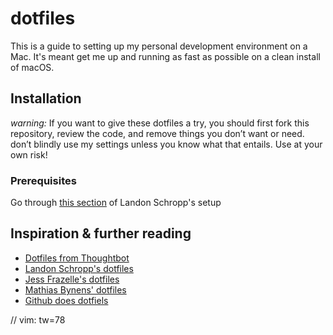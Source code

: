 # dotfiles

This is a guide to setting up my personal development environment
on a Mac. It's meant get me up and running as fast as possible on a clean
install of macOS.

## Installation

*warning:* If you want to give these dotfiles a try, you should first fork
this repository, review the code, and remove things you don’t want or need.
don’t blindly use my settings unless you know what that entails. Use at your
own risk!

### Prerequisites

Go through [this
section](https://github.com/LandonSchropp/dotfiles#prerequisites) of Landon Schropp's setup

## Inspiration & further reading
- [Dotfiles from Thoughtbot](https://github.com/thoughtbot/dotfiles)
- [Landon Schropp's dotfiles](https://github.com/LandonSchropp/dotfiles)
- [Jess Frazelle's dotfiles](https://github.com/jessfraz/dotfiles)
- [Mathias Bynens' dotfiles](https://github.com/mathiasbynens/dotfiles)
- [Github does dotfiels](https://dotfiles.github.io/)

// vim: tw=78
